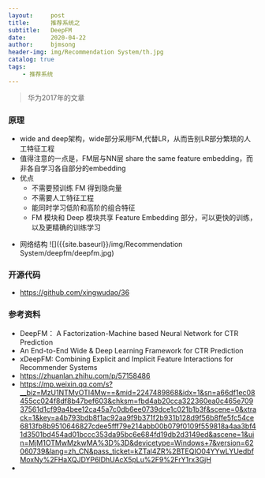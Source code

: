 ```yaml
---
layout:     post
title:      推荐系统之
subtitle:   DeepFM
date:       2020-04-22
author:     bjmsong
header-img: img/Recommendation System/th.jpg
catalog: true
tags:
    - 推荐系统
---
```

>华为2017年的文章

### 原理
- wide and deep架构，wide部分采用FM,代替LR，从而告别LR部分繁琐的人工特征工程
- 值得注意的一点是，FM层与NN层 share the same feature embedding，而非各自学习各自部分的embedding
- 优点
    - 不需要预训练 FM 得到隐向量
    - 不需要人工特征工程
    - 能同时学习低阶和高阶的组合特征
    - FM 模块和 Deep 模块共享 Feature Embedding 部分，可以更快的训练，以及更精确的训练学习

<ul> 
<li markdown="1">
网络结构
![]({{site.baseurl}}/img/Recommendation System/deepfm/deepfm.jpg) 
</li> 
</ul> 



### 开源代码
- https://github.com/xingwudao/36



### 参考资料
- DeepFM： A Factorization-Machine based Neural Network for CTR Prediction
- An End-to-End Wide & Deep Learning Framework for CTR Prediction
- xDeepFM: Combining Explicit and Implicit Feature Interactions for Recommender Systems
- https://zhuanlan.zhihu.com/p/57158486
- https://mp.weixin.qq.com/s?__biz=MzU1NTMyOTI4Mw==&mid=2247489868&idx=1&sn=a66df1ec08455cc024f8df8b47bef603&chksm=fbd4ab20cca322360ea0c465e70937561d1cf99a4bee12ca45a7c0db6ee0739dce1c021b1b3f&scene=0&xtrack=1&key=a4b793bdb8f1ac92aa9f9b371f2b931b128d9f56b8ffe5fc54ce6813fb8b9510646827cdee5fff79e214abb00b079f0109f559818a4aa3bf41d3501bd454ad01bccc353da95bc6e684fd19db2d3149ed&ascene=1&uin=MjM1OTMwMzkwMA%3D%3D&devicetype=Windows+7&version=62060739&lang=zh_CN&pass_ticket=kZTal4ZR%2BTEQIO04YYwLYUedbfMoxNy%2FHaXQJDYP6lDhUAcX5pLu%2F9%2FrY1rx3GjH
- 

